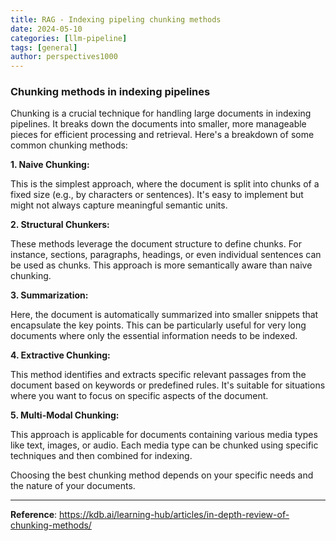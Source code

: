```yaml
---
title: RAG - Indexing pipeling chunking methods
date: 2024-05-10
categories: [llm-pipeline]
tags: [general]
author: perspectives1000
---
```


### Chunking methods in indexing pipelines

Chunking is a crucial technique for handling large documents in indexing pipelines. It breaks down the documents into smaller, more manageable pieces for efficient processing and retrieval. Here's a breakdown of some common chunking methods:

**1. Naive Chunking:**

This is the simplest approach, where the document is split into chunks of a fixed size (e.g., by characters or sentences). It's easy to implement but might not always capture meaningful semantic units.

**2. Structural Chunkers:**

These methods leverage the document structure to define chunks. For instance, sections, paragraphs, headings, or even individual sentences can be used as chunks. This approach is more semantically aware than naive chunking.

**3. Summarization:**

Here, the document is automatically summarized into smaller snippets that encapsulate the key points. This can be particularly useful for very long documents where only the essential information needs to be indexed.

**4.  Extractive Chunking:**

This method identifies and extracts specific relevant passages from the document based on keywords or predefined rules. It's suitable for situations where you want to focus on specific aspects of the document.

**5. Multi-Modal Chunking:**

This approach is applicable for documents containing various media types like text, images, or audio. Each media type can be chunked using specific techniques and then combined for indexing.

Choosing the best chunking method depends on your specific needs and the nature of your documents.

-----

**Reference**:  https://kdb.ai/learning-hub/articles/in-depth-review-of-chunking-methods/
